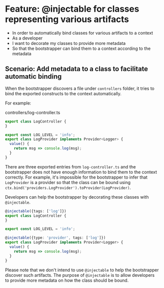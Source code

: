 # Feature: @injectable for classes representing various artifacts

- In order to automatically bind classes for various artifacts to a context
- As a developer
- I want to decorate my classes to provide more metadata
- So that the bootstrapper can bind them to a context according to the metadata

## Scenario: Add metadata to a class to facilitate automatic binding

When the bootstrapper discovers a file under `controllers` folder, it tries to
bind the exported constructs to the context automatically.

For example:

controllers/log-controller.ts
```ts
export class LogController {
}

export const LOG_LEVEL = 'info';
export class LogProvider implements Provider<Logger> {
  value() {
    return msg => console.log(msg);
  }
}
```

There are three exported entries from `log-controller.ts` and the bootstrapper
does not have enough information to bind them to the context correctly. For
example, it's impossible for the bootstrapper to infer that `LogProvider` is a
provider so that the class can be bound using
`ctx.bind('providers.LogProvider').toProvider(LogProvider)`.

Developers can help the bootstrapper by decorating these classes with
`@injectable`.

```ts
@injectable({tags: ['log']})
export class LogController {
}

export const LOG_LEVEL = 'info';

@injectable({type: 'provider', tags: ['log']})
export class LogProvider implements Provider<Logger> {
  value() {
    return msg => console.log(msg);
  }
}
```

Please note that we don't intend to use `@injectable` to help the bootstrapper
discover such artifacts. The purpose of `@injectable` is to allow developers to
provide more metadata on how the class should be bound.
